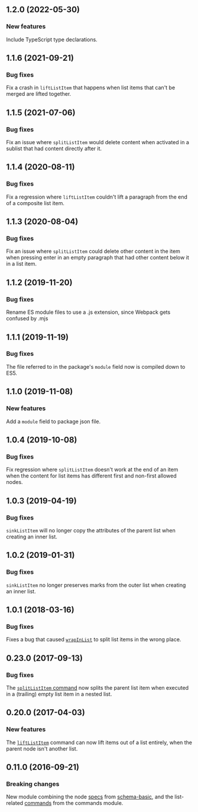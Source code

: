 ## 1.2.0 (2022-05-30)

### New features

Include TypeScript type declarations.

## 1.1.6 (2021-09-21)

### Bug fixes

Fix a crash in `liftListItem` that happens when list items that can't be merged are lifted together.

## 1.1.5 (2021-07-06)

### Bug fixes

Fix an issue where `splitListItem` would delete content when activated in a sublist that had content directly after it.

## 1.1.4 (2020-08-11)

### Bug fixes

Fix a regression where `liftListItem` couldn't lift a paragraph from the end of a composite list item.

## 1.1.3 (2020-08-04)

### Bug fixes

Fix an issue where `splitListItem` could delete other content in the item when pressing enter in an empty paragraph that had other content below it in a list item.

## 1.1.2 (2019-11-20)

### Bug fixes

Rename ES module files to use a .js extension, since Webpack gets confused by .mjs

## 1.1.1 (2019-11-19)

### Bug fixes

The file referred to in the package's `module` field now is compiled down to ES5.

## 1.1.0 (2019-11-08)

### New features

Add a `module` field to package json file.

## 1.0.4 (2019-10-08)

### Bug fixes

Fix regression where `splitListItem` doesn't work at the end of an item when the content for list items has different first and non-first allowed nodes.

## 1.0.3 (2019-04-19)

### Bug fixes

`sinkListItem` will no longer copy the attributes of the parent list when creating an inner list.

## 1.0.2 (2019-01-31)

### Bug fixes

`sinkListItem` no longer preserves marks from the outer list when creating an inner list.

## 1.0.1 (2018-03-16)

### Bug fixes

Fixes a bug that caused [`wrapInList`](https://prosemirror.net/docs/ref/#schema-list.wrapInList) to split list items in the wrong place.

## 0.23.0 (2017-09-13)

### Bug fixes

The [`splitListItem` command](https://prosemirror.net/docs/ref/version/0.23.0.html#schema-list.splitListItem) now splits the parent list item when executed in a (trailing) empty list item in a nested list.

## 0.20.0 (2017-04-03)

### New features

The [`liftListItem`](https://prosemirror.net/docs/ref/version/0.20.0.html#schema-list.liftListItem) command can now lift items out of a list entirely, when the parent node isn't another list.

## 0.11.0 (2016-09-21)

### Breaking changes

New module combining the node [specs](https://prosemirror.net/docs/ref/version/0.11.0.html#model.NodeSpec) from
[schema-basic](https://prosemirror.net/docs/ref/version/0.11.0.html#schema-basic), and the list-related
[commands](https://prosemirror.net/docs/ref/version/0.11.0.html#commands) from the commands module.

